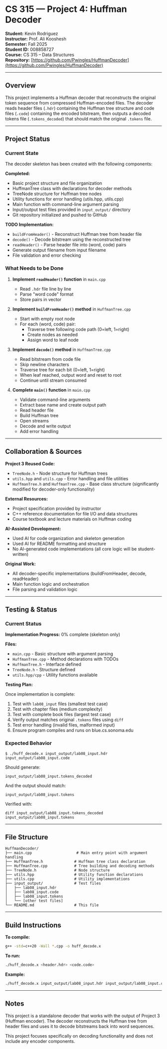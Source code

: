 # CS 315 — Project 4: Huffman Decoder

**Student:** Kevin Rodriguez  
**Instructor:** Prof. Ali Kooshesh  
**Semester:** Fall 2025  
**Student ID:** 008858727  
**Course:** CS 315 – Data Structures  
**Repository:** [https://github.com/Pwingles/HuffmanDecoder](https://github.com/Pwingles/HuffmanDecoder)

---

## Overview

This project implements a Huffman decoder that reconstructs the original token sequence from compressed Huffman-encoded files. The decoder reads header files (`.hdr`) containing the Huffman tree structure and code files (`.code`) containing the encoded bitstream, then outputs a decoded tokens file (`.tokens_decoded`) that should match the original `.tokens` file.

---

## Project Status

### Current State

The decoder skeleton has been created with the following components:

**Completed:**
- Basic project structure and file organization
- HuffmanTree class with declarations for decoder methods
- TreeNode structure for Huffman tree nodes
- Utility functions for error handling (utils.hpp, utils.cpp)
- Main function with command-line argument parsing
- Input/output test files provided in `input_output/` directory
- Git repository initialized and pushed to GitHub

**TODO Implementation:**
- `buildFromHeader()` - Reconstruct Huffman tree from header file
- `decode()` - Decode bitstream using the reconstructed tree
- `readHeader()` - Parse header file into (word, code) pairs
- Generate output filename from input filename
- File validation and error checking

### What Needs to be Done

1. **Implement `readHeader()` function** in `main.cpp`
   - Read `.hdr` file line by line
   - Parse "word code" format
   - Store pairs in vector

2. **Implement `buildFromHeader()` method** in `HuffmanTree.cpp`
   - Start with empty root node
   - For each (word, code) pair:
     - Traverse tree following code path (0=left, 1=right)
     - Create nodes as needed
     - Assign word to leaf node

3. **Implement `decode()` method** in `HuffmanTree.cpp`
   - Read bitstream from code file
   - Skip newline characters
   - Traverse tree for each bit (0=left, 1=right)
   - When leaf reached, output word and reset to root
   - Continue until stream consumed

4. **Complete `main()` function** in `main.cpp`
   - Validate command-line arguments
   - Extract base name and create output path
   - Read header file
   - Build Huffman tree
   - Open streams
   - Decode and write output
   - Add error handling

---

## Collaboration & Sources

**Project 3 Reused Code:**
- `TreeNode.h` - Node structure for Huffman trees
- `utils.hpp` and `utils.cpp` - Error handling and file utilities
- `HuffmanTree.h` and `HuffmanTree.cpp` - Base class structure (significantly modified for decoder-only functionality)

**External Resources:**
- Project specification provided by instructor
- C++ reference documentation for file I/O and data structures
- Course textbook and lecture materials on Huffman coding

**AI-Assisted Development:**
- Used AI for code organization and skeleton generation
- Used AI for README formatting and structure
- No AI-generated code implementations (all core logic will be student-written)

**Original Work:**
- All decoder-specific implementations (buildFromHeader, decode, readHeader)
- Main function logic and orchestration
- File parsing and validation logic

---

## Testing & Status

### Current Status

**Implementation Progress:** 0% complete (skeleton only)

**Files:**
- `main.cpp` - Basic structure with argument parsing
- `HuffmanTree.cpp` - Method declarations with TODOs
- `HuffmanTree.h` - Interface defined
- `TreeNode.h` - Structure defined
- `utils.hpp/cpp` - Utility functions available

**Testing Plan:**

Once implementation is complete:
1. Test with `lab08_input` files (smallest test case)
2. Test with chapter files (medium complexity)
3. Test with complete book files (largest test case)
4. Verify output matches original `.tokens` files using `diff`
5. Test error handling (invalid files, malformed input)
6. Ensure program compiles and runs on blue.cs.sonoma.edu

### Expected Behavior

```
$ ./huff_decode.x input_output/lab08_input.hdr input_output/lab08_input.code
```

Should generate:
```
input_output/lab08_input.tokens_decoded
```

And the output should match:
```
input_output/lab08_input.tokens
```

Verified with:
```
diff input_output/lab08_input.tokens_decoded input_output/lab08_input.tokens
```

---

## File Structure

```
HuffmanDecoder/
├── main.cpp                    # Main entry point with argument handling
├── HuffmanTree.h              # Huffman tree class declaration
├── HuffmanTree.cpp            # Tree building and decoding methods
├── TreeNode.h                 # Node structure
├── utils.hpp                  # Utility function declarations
├── utils.cpp                  # Utility implementations
├── input_output/              # Test files
│   ├── lab08_input.hdr
│   ├── lab08_input.code
│   ├── lab08_input.tokens
│   └── [other test files]
└── README.md                  # This file
```

---

## Build Instructions

**To compile:**
```bash
g++ -std=c++20 -Wall *.cpp -o huff_decode.x
```

**To run:**
```bash
./huff_decode.x <header.hdr> <code.code>
```

**Example:**
```bash
./huff_decode.x input_output/lab08_input.hdr input_output/lab08_input.code
```

---

## Notes

This project is a standalone decoder that works with the output of Project 3 (Huffman encoder). The decoder reconstructs the Huffman tree from header files and uses it to decode bitstreams back into word sequences.

This project focuses specifically on decoding functionality and does not include any encoder components.

